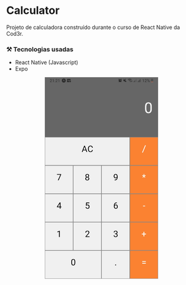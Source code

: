 # Calculator
<p>
  Projeto de calculadora construído durante o curso de React Native da Cod3r.
</p>

### ⚒️ Tecnologias usadas
* React Native (Javascript)
* Expo

<p align="center">
  <img src="https://github.com/IsabelaMarques07/calculator-react-native/blob/main/images/calc.jpeg?raw=true" width="300px">
</p>

